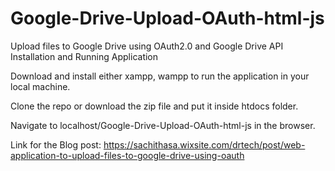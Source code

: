 # Google-Drive-Upload-OAuth-html-js

Upload files to Google Drive using OAuth2.0 and Google Drive API
Installation and Running Application

Download and install either xampp, wampp to run the application in your local machine.

Clone the repo or download the zip file and put it inside htdocs folder.

Navigate to localhost/Google-Drive-Upload-OAuth-html-js in the browser.

Link for the Blog post: https://sachithasa.wixsite.com/drtech/post/web-application-to-upload-files-to-google-drive-using-oauth
